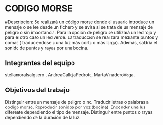 # CODIGO MORSE
#Descripcion:
Se realizará un código morse donde el usuario introduce un mensaje o se lee desde un fichero y se avisa si se trata de un mensaje de peligro o sin importancia. Para la opción de peligro se utilizará un led rojo y para el otro caso un led verde. La traducción se realizará mediante puntos y comas ( traduciendose a una luz más corta o más larga). Además, saldría el sonido de puntos y rayas por una bocina.

## Integrantes del equipo

stellamoralsalguero , AndreaCallejaPedrote, MartaVinaderoVega.

## Objetivos del trabajo

Distinguir entre un mensaje de peligro o no. 
Traducir letras o palabras a codigo morse. 
Reproducir sonidos por voz (bocina).
Encender una luz diferente dependiendo el tipo de mensaje. 
Distinguir entre puntos o rayas dependiendo de la duración de la luz.
